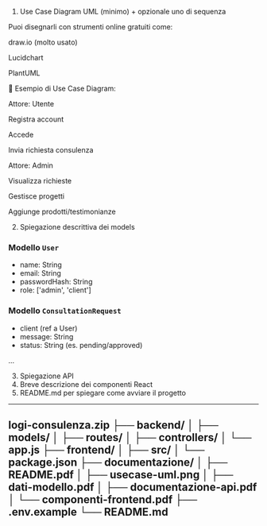 1. Use Case Diagram UML (minimo) + opzionale uno di sequenza

Puoi disegnarli con strumenti online gratuiti come:

draw.io (molto usato)

Lucidchart

PlantUML

🔹 Esempio di Use Case Diagram:

Attore: Utente

Registra account

Accede

Invia richiesta consulenza

Attore: Admin

Visualizza richieste

Gestisce progetti

Aggiunge prodotti/testimonianze


2. Spiegazione descrittiva dei models
### Modello `User`
- name: String
- email: String
- passwordHash: String
- role: ['admin', 'client']

### Modello `ConsultationRequest`
- client (ref a User)
- message: String
- status: String (es. pending/approved)

...

3. Spiegazione API
4. Breve descrizione dei componenti React
5. README.md per spiegare come avviare il progetto

---------------------------
logi-consulenza.zip
├── backend/
│   ├── models/
│   ├── routes/
│   ├── controllers/
│   └── app.js
├── frontend/
│   ├── src/
│   └── package.json
├── documentazione/
│   ├── README.pdf
│   ├── usecase-uml.png
│   ├── dati-modello.pdf
│   ├── documentazione-api.pdf
│   └── componenti-frontend.pdf
├── .env.example
└── README.md
-------------------------
